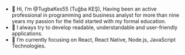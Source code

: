  - 👋 Hi, I’m @TugbaKes55 (Tuğba KEŞ), Having been an active professional in programming and business analyst for more than nine years my passion for the field started with my formal education. 
 - 🔭 I always try to develop readable, understandable and user-friendly applications.
 - 💞️ I’m currently focusing on React, React Native, Node.js, JavaScript Technologies.

